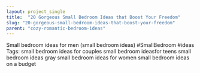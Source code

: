 ```yaml
---
layout: project_single
title:  "20 Gorgeous Small Bedroom Ideas that Boost Your Freedom"
slug: "20-gorgeous-small-bedroom-ideas-that-boost-your-freedom"
parent: "cozy-romantic-bedroom-ideas"
---
```

Small bedroom ideas for men (small bedroom ideas)   #SmallBedroom #ideas  Tags: small bedroom ideas for couples small bedroom ideasfor teens small bedroom ideas gray small bedroom ideas for women small bedroom ideas on a budget